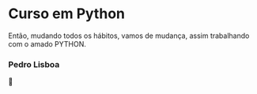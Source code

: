 # Curso em Python 

Então, mudando todos os hábitos, vamos de mudança, assim trabalhando com o amado PYTHON.





### Pedro Lisboa

:pig:

